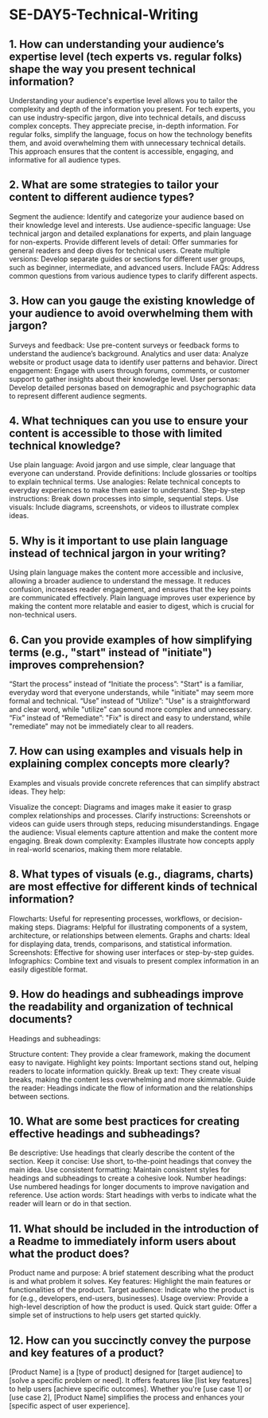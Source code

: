 # SE-DAY5-Technical-Writing
## 1. How can understanding your audience’s expertise level (tech experts vs. regular folks) shape the way you present technical information?
Understanding your audience's expertise level allows you to tailor the complexity and depth of the information you present. For tech experts, you can use industry-specific jargon, dive into technical details, and discuss complex concepts. They appreciate precise, in-depth information. For regular folks, simplify the language, focus on how the technology benefits them, and avoid overwhelming them with unnecessary technical details. This approach ensures that the content is accessible, engaging, and informative for all audience types.

## 2. What are some strategies to tailor your content to different audience types?
Segment the audience: Identify and categorize your audience based on their knowledge level and interests.
Use audience-specific language: Use technical jargon and detailed explanations for experts, and plain language for non-experts.
Provide different levels of detail: Offer summaries for general readers and deep dives for technical users.
Create multiple versions: Develop separate guides or sections for different user groups, such as beginner, intermediate, and advanced users.
Include FAQs: Address common questions from various audience types to clarify different aspects.

## 3. How can you gauge the existing knowledge of your audience to avoid overwhelming them with jargon?
Surveys and feedback: Use pre-content surveys or feedback forms to understand the audience’s background.
Analytics and user data: Analyze website or product usage data to identify user patterns and behavior.
Direct engagement: Engage with users through forums, comments, or customer support to gather insights about their knowledge level.
User personas: Develop detailed personas based on demographic and psychographic data to represent different audience segments.

## 4. What techniques can you use to ensure your content is accessible to those with limited technical knowledge?
Use plain language: Avoid jargon and use simple, clear language that everyone can understand.
Provide definitions: Include glossaries or tooltips to explain technical terms.
Use analogies: Relate technical concepts to everyday experiences to make them easier to understand.
Step-by-step instructions: Break down processes into simple, sequential steps.
Use visuals: Include diagrams, screenshots, or videos to illustrate complex ideas.

## 5. Why is it important to use plain language instead of technical jargon in your writing?
Using plain language makes the content more accessible and inclusive, allowing a broader audience to understand the message. It reduces confusion, increases reader engagement, and ensures that the key points are communicated effectively. Plain language improves user experience by making the content more relatable and easier to digest, which is crucial for non-technical users.

## 6. Can you provide examples of how simplifying terms (e.g., "start" instead of "initiate") improves comprehension?
“Start the process” instead of “Initiate the process”: "Start" is a familiar, everyday word that everyone understands, while "initiate" may seem more formal and technical.
“Use” instead of “Utilize”: "Use" is a straightforward and clear word, while "utilize" can sound more complex and unnecessary.
“Fix” instead of “Remediate”: "Fix" is direct and easy to understand, while "remediate" may not be immediately clear to all readers.

## 7. How can using examples and visuals help in explaining complex concepts more clearly?
Examples and visuals provide concrete references that can simplify abstract ideas. They help:

Visualize the concept: Diagrams and images make it easier to grasp complex relationships and processes.
Clarify instructions: Screenshots or videos can guide users through steps, reducing misunderstandings.
Engage the audience: Visual elements capture attention and make the content more engaging.
Break down complexity: Examples illustrate how concepts apply in real-world scenarios, making them more relatable.

## 8. What types of visuals (e.g., diagrams, charts) are most effective for different kinds of technical information?
Flowcharts: Useful for representing processes, workflows, or decision-making steps.
Diagrams: Helpful for illustrating components of a system, architecture, or relationships between elements.
Graphs and charts: Ideal for displaying data, trends, comparisons, and statistical information.
Screenshots: Effective for showing user interfaces or step-by-step guides.
Infographics: Combine text and visuals to present complex information in an easily digestible format.

## 9. How do headings and subheadings improve the readability and organization of technical documents?
Headings and subheadings:

Structure content: They provide a clear framework, making the document easy to navigate.
Highlight key points: Important sections stand out, helping readers to locate information quickly.
Break up text: They create visual breaks, making the content less overwhelming and more skimmable.
Guide the reader: Headings indicate the flow of information and the relationships between sections.

## 10. What are some best practices for creating effective headings and subheadings?
Be descriptive: Use headings that clearly describe the content of the section.
Keep it concise: Use short, to-the-point headings that convey the main idea.
Use consistent formatting: Maintain consistent styles for headings and subheadings to create a cohesive look.
Number headings: Use numbered headings for longer documents to improve navigation and reference.
Use action words: Start headings with verbs to indicate what the reader will learn or do in that section.

## 11. What should be included in the introduction of a Readme to immediately inform users about what the product does?
Product name and purpose: A brief statement describing what the product is and what problem it solves.
Key features: Highlight the main features or functionalities of the product.
Target audience: Indicate who the product is for (e.g., developers, end-users, businesses).
Usage overview: Provide a high-level description of how the product is used.
Quick start guide: Offer a simple set of instructions to help users get started quickly.

## 12. How can you succinctly convey the purpose and key features of a product?
[Product Name] is a [type of product] designed for [target audience] to [solve a specific problem or need]. It offers features like [list key features] to help users [achieve specific outcomes]. Whether you're [use case 1] or [use case 2], [Product Name] simplifies the process and enhances your [specific aspect of user experience].
